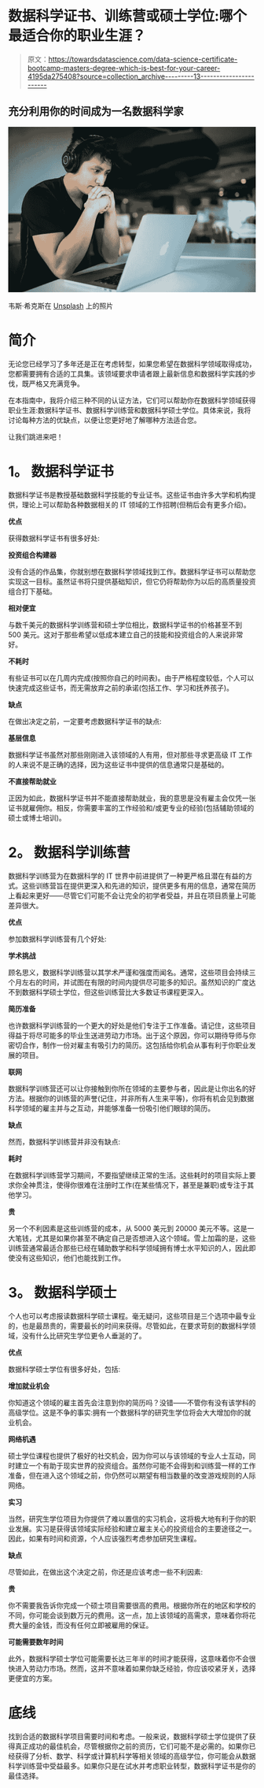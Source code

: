 # 数据科学证书、训练营或硕士学位:哪个最适合你的职业生涯？

> 原文：<https://towardsdatascience.com/data-science-certificate-bootcamp-masters-degree-which-is-best-for-your-career-4195da275408?source=collection_archive---------13----------------------->

## 充分利用你的时间成为一名数据科学家

![](img/5340250112b2e61e8e8fd386bed18604.png)

韦斯·希克斯在 [Unsplash](https://unsplash.com/s/photos/students-studying?utm_source=unsplash&utm_medium=referral&utm_content=creditCopyText) 上的照片

# **简介**

无论您已经学习了多年还是正在考虑转型，如果您希望在数据科学领域取得成功，您都需要拥有合适的工具集。该领域要求申请者跟上最新信息和数据科学实践的步伐，既严格又充满竞争。

在本指南中，我将介绍三种不同的认证方法，它们可以帮助你在数据科学领域获得职业生涯:数据科学证书、数据科学训练营和数据科学硕士学位。具体来说，我将讨论每种方法的优缺点，以便让您更好地了解哪种方法适合您。

让我们跳进来吧！

# **1。** **数据科学证书**

数据科学证书是教授基础数据科学技能的专业证书。这些证书由许多大学和机构提供，理论上可以帮助各种数据相关的 IT 领域的工作招聘(但稍后会有更多介绍)。

**优点**

获得数据科学证书有很多好处:

**投资组合构建器**

没有合适的作品集，你就别想在数据科学领域找到工作。数据科学证书可以帮助您实现这一目标。虽然证书将只提供基础知识，但它仍将帮助你为以后的高质量投资组合打下基础。

**相对便宜**

与数千美元的数据科学训练营和硕士学位相比，数据科学证书的价格甚至不到 500 美元。这对于那些希望以低成本建立自己的技能和投资组合的人来说非常好。

**不耗时**

有些证书可以在几周内完成(按照你自己的时间表)。由于严格程度较低，个人可以快速完成这些证书，而无需放弃之前的承诺(包括工作、学习和抚养孩子)。

**缺点**

在做出决定之前，一定要考虑数据科学证书的缺点:

**基层信息**

数据科学证书虽然对那些刚刚进入该领域的人有用，但对那些寻求更高级 IT 工作的人来说不是正确的选择，因为这些证书中提供的信息通常只是基础的。

**不直接帮助就业**

正因为如此，数据科学证书并不能直接帮助就业，我的意思是没有雇主会仅凭一张证书就雇佣你。相反，你需要丰富的工作经验和/或更专业的经验(包括辅助领域的硕士或博士培训)。

# **2。** **数据科学训练营**

数据科学训练营为在数据科学的 IT 世界中前进提供了一种更严格且潜在有益的方式。这些训练营旨在提供更深入和先进的知识，提供更多有用的信息，通常在简历上看起来更好——尽管它们可能不会让完全的初学者受益，并且在项目质量上可能差异很大。

**优点**

参加数据科学训练营有几个好处:

**学术挑战**

顾名思义，数据科学训练营以其学术严谨和强度而闻名。通常，这些项目会持续三个月左右的时间，并试图在有限的时间内提供尽可能多的知识。虽然知识的广度达不到数据科学硕士学位，但这些训练营比大多数证书课程更深入。

**简历准备**

也许数据科学训练营的一个更大的好处是他们专注于工作准备。请记住，这些项目得益于将尽可能多的毕业生送进劳动力市场。出于这个原因，你可以期待导师与你密切合作，制作一份对雇主有吸引力的简历。这包括给你机会从事有利于你职业发展的项目。

**联网**

数据科学训练营还可以让你接触到你所在领域的主要参与者，因此是让你出名的好方法。根据你的训练营的声誉(记住，并非所有人生来平等)，你将有机会见到数据科学领域的雇主并与之互动，并能够准备一份吸引他们眼球的简历。

**缺点**

然而，数据科学训练营并非没有缺点:

**耗时**

在数据科学训练营学习期间，不要指望继续正常的生活。这些耗时的项目实际上要求你全神贯注，使得你很难在注册时工作(在某些情况下，甚至是兼职)或专注于其他学习。

**贵**

另一个不利因素是这些训练营的成本，从 5000 美元到 20000 美元不等。这是一大笔钱，尤其是如果你甚至不确定自己是否想进入这个领域。雪上加霜的是，这些训练营通常最适合那些已经在辅助数学和科学领域拥有博士水平知识的人，因此即使没有这些知识，他们也能找到工作。

# **3。** **数据科学硕士**

个人也可以考虑报读数据科学硕士课程。毫无疑问，这些项目是三个选项中最专业的，也是最昂贵的，需要最长的时间来获得。尽管如此，在要求苛刻的数据科学领域，没有什么比研究生学位更令人垂涎的了。

**优点**

数据科学硕士学位有很多好处，包括:

**增加就业机会**

你知道这个领域的雇主首先会注意到你的简历吗？没错——不管你有没有该学科的高级学位。这是不争的事实:拥有一个数据科学的研究生学位将会大大增加你的就业机会。

**网络机遇**

硕士学位课程也提供了极好的社交机会，因为你可以与该领域的专业人士互动，同时建立一个有助于现实世界的投资组合。虽然你可能不会得到和训练营一样的工作准备，但在进入这个领域之前，你仍然可以期望有相当数量的改变游戏规则的人际网络。

**实习**

当然，研究生学位项目为你提供了难以置信的实习机会，这将极大地有利于你的职业发展。实习是获得该领域实际经验和建立雇主关心的投资组合的主要途径之一。因此，如果有时间和资源，个人应该强烈考虑参加研究生课程。

**缺点**

尽管如此，在做出这个决定之前，你还是应该考虑一些不利因素:

**贵**

你不需要我告诉你完成一个硕士项目需要很高的费用。根据你所在的地区和学校的不同，你可能会谈到数万元的费用。这一点，加上该领域的高需求，意味着你将花费大量的金钱，而没有任何立即被雇用的保证。

**可能需要数年时间**

此外，数据科学硕士学位可能需要长达三年半的时间才能获得，这意味着你不会很快进入劳动力市场。然而，这并不意味着如果你缺乏经验，你应该咬紧牙关，选择更便宜的方案。

# **底线**

找到合适的数据科学项目需要时间和考虑。一般来说，数据科学硕士学位提供了获得真正成功的最佳机会，尽管根据你之前的资历，它们可能不是必需的。如果你已经获得了分析、数学、科学或计算机科学等相关领域的高级学位，你可能会从数据科学训练营中受益最多。如果你只是在试水并考虑职业转型，数据科学证书是你的最佳选择。
